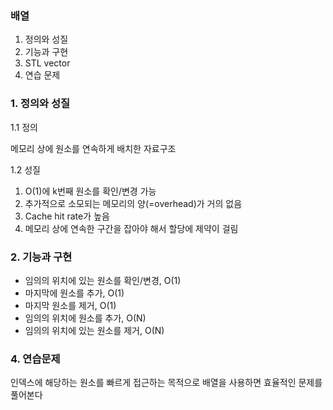 ### 배열

1. 정의와 성질
2. 기능과 구현
3. STL vector
4. 연습 문제

### 1. 정의와 성질
1.1 정의

메모리 상에 원소를 연속하게 배치한 자료구조

1.2 성질
1. O(1)에 k번째 원소를 확인/변경 가능
2. 추가적으로 소모되는 메모리의 양(=overhead)가 거의 없음
3. Cache hit rate가 높음
4. 메모리 상에 연속한 구간을 잡아야 해서 할당에 제약이 걸림

### 2. 기능과 구현
- 임의의 위치에 있는 원소를 확인/변경, O(1)
- 마지막에 원소를 추가, O(1)
- 마지막 원소를 제거, O(1)
- 임의의 위치에 원소를 추가, O(N)
- 임의의 위치에 있는 원소를 제거, O(N)

### 4. 연습문제
인덱스에 해당하는 원소를 빠르게 접근하는 목적으로 배열을 사용하면 효율적인 문제를 풀어본다
